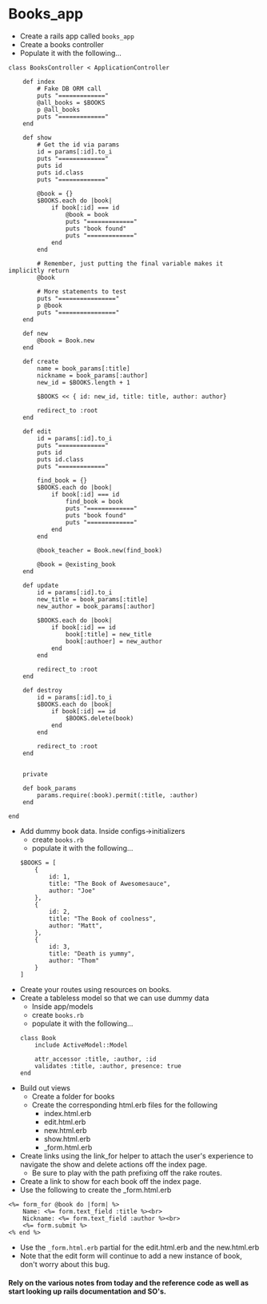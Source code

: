 # Books_app

- Create a rails app called `books_app`
- Create a books controller
- Populate it with the following...
```
class BooksController < ApplicationController

	def index
		# Fake DB ORM call
		puts "============="
		@all_books = $BOOKS
		p @all_books
		puts "============="
	end

	def show
		# Get the id via params
		id = params[:id].to_i
		puts "============="
		puts id
		puts id.class
		puts "============="

		@book = {}
		$BOOKS.each do |book|
			if book[:id] === id
				@book = book
				puts "============="
				puts "book found"
				puts "============="
			end
		end

		# Remember, just putting the final variable makes it implicitly return
		@book

		# More statements to test
		puts "================"
		p @book
		puts "================"
	end

	def new
		@book = Book.new
	end

	def create
		name = book_params[:title]
		nickname = book_params[:author]
		new_id = $BOOKS.length + 1

		$BOOKS << { id: new_id, title: title, author: author}

		redirect_to :root
	end

	def edit
		id = params[:id].to_i
		puts "============="
		puts id
		puts id.class
		puts "============="

		find_book = {}
		$BOOKS.each do |book|
			if book[:id] === id
				find_book = book
				puts "============="
				puts "book found"
				puts "============="
			end
		end

		@book_teacher = Book.new(find_book)

		@book = @existing_book
	end

	def update
		id = params[:id].to_i
		new_title = book_params[:title]
		new_author = book_params[:author]

		$BOOKS.each do |book|
			if book[:id] == id
				book[:title] = new_title
				book[:authoer] = new_author
			end
		end

		redirect_to :root
	end

	def destroy
		id = params[:id].to_i
		$BOOKS.each do |book|
			if book[:id] == id
				$BOOKS.delete(book)
			end
		end

		redirect_to :root
	end


	private

	def book_params
		params.require(:book).permit(:title, :author)
	end

end
```
- Add dummy book data. Inside configs->initializers
	- create `books.rb`
	- populate it with the following...
	```
	$BOOKS = [
		{
			id: 1,
			title: "The Book of Awesomesauce",
			author: "Joe"
		},
		{
			id: 2,
			title: "The Book of coolness",
			author: "Matt",
		},
		{
			id: 3,
			title: "Death is yummy",
			author: "Thom"
		}
	]
	```
- Create your routes using resources on books.
- Create a tableless model so that we can use dummy data
	- Inside app/models
	- create `books.rb`
	- populate it with the following...
	```
	class Book
		include ActiveModel::Model

		attr_accessor :title, :author, :id
		validates :title, :author, presence: true
	end
	```
- Build out views
	- Create a folder for books
	- Create the corresponding html.erb files for the following
		- index.html.erb
		- edit.html.erb
		- new.html.erb
		- show.html.erb
		- _form.html.erb
- Create links using the link_for helper to attach the user's experience to navigate the show and delete actions off the index page.
	- Be sure to play with the path prefixing off the rake routes. 
- Create a link to show for each book off the index page.
- Use the following to create the _form.html.erb
```
<%= form_for @book do |form| %>
	Name: <%= form.text_field :title %><br>
	Nickname: <%= form.text_field :author %><br>
	<%= form.submit %>
<% end %>
```
- Use the `_form.html.erb` partial for the edit.html.erb and the new.html.erb
- Note that the edit form will continue to add a new instance of book, don't worry about this bug.


#### Rely on the various notes from today and the reference code as well as start looking up rails documentation and SO's.